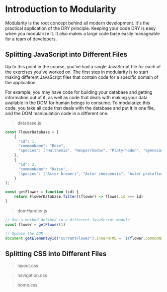 # Introduction to Modularity

Modularity is the root concept behind all modern development. It's the practical application of the DRY principle. Keeping your code DRY is easy when you modularize it. It also makes a large code base easily manageable for a team of developers.

## Splitting JavaScript into Different Files

Up to this point in the course, you've had a single JavaScript file for each of the exercises you've worked on. The first step in modularity is to start making different JavaScript files that contain code for a specific domain of the application. 

For example, you may have code for building your database and getting information out of it, as well as code that deals with making your data available in the DOM for human beings to consume. To modularize this code, you take all code that deals with the database and put it in one file, and the DOM manipulation code in a different one.

> database.js

```js
const FlowerDatabase = [
    {
      "id": 1,
      "commonName": "Rose",
      "species": ["Hulthemia", "Hesperrhodos", "Platyrhodon", "Gymnocarpae"]
    },
    {
      "id": 2,
      "commonName": "Daisy",
      "species": ["Aster breweri", "Aster chezuensis", "Aster protoflorian", "Gymnocarpae"]
    }
];

const getFlower = function (id) {
    return FlowerDatabase.filter((flower) => flower.id === id)
}
```

> domHandler.js

```js
// Use a method defined in a different JavaScript module
const flower = getFlower(1)

// Update the DOM
document.getElementById("currentFlower").innerHTML = `${flower.commonName}`;
```

## Splitting CSS into Different Files

> layout.css

> navigation.css

> home.css

